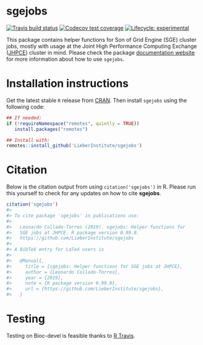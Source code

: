
<!-- README.md is generated from README.Rmd. Please edit that file -->

# sgejobs

<!-- badges: start -->

[![Travis build
status](https://travis-ci.org/LieberInstitute/sgejobs.svg?branch=master)](https://travis-ci.org/LieberInstitute/sgejobs)
[![Codecov test
coverage](https://codecov.io/gh/LieberInstitute/sgejobs/branch/master/graph/badge.svg)](https://codecov.io/gh/LieberInstitute/sgejobs?branch=master)
[![Lifecycle:
experimental](https://img.shields.io/badge/lifecycle-experimental-orange.svg)](https://www.tidyverse.org/lifecycle/#experimental)
<!-- badges: end -->

This package contains helper functions for Son of Grid Engine (SGE) cluster
jobs, mostly with usage at the Joint High Performance Computing Exchange
([JHPCE](https://jhpce.jhu.edu/)) cluster in mind. Please check the
package [documentation
website](http://LieberInstitute.github.io/sgejobs) for more information
about how to use `sgejobs`.

# Installation instructions

Get the latest stable `R` release from
[CRAN](http://cran.r-project.org/). Then install `sgejobs` using the
following code:

``` r
## If needed:
if (!requireNamespace("remotes", quietly = TRUE))
   install.packages("remotes")

## Install with:
remotes::install_github('LieberInstitute/sgejobs')
```

# Citation

Below is the citation output from using `citation('sgejobs')` in R.
Please run this yourself to check for any updates on how to cite
**sgejobs**.

``` r
citation('sgejobs')
#> 
#> To cite package 'sgejobs' in publications use:
#> 
#>   Leonardo Collado-Torres (2019). sgejobs: Helper functions for
#>   SGE jobs at JHPCE. R package version 0.99.0.
#>   https://github.com/LieberInstitute/sgejobs
#> 
#> A BibTeX entry for LaTeX users is
#> 
#>   @Manual{,
#>     title = {sgejobs: Helper functions for SGE jobs at JHPCE},
#>     author = {Leonardo Collado-Torres},
#>     year = {2019},
#>     note = {R package version 0.99.0},
#>     url = {https://github.com/LieberInstitute/sgejobs},
#>   }
```

# Testing

Testing on Bioc-devel is feasible thanks to [R
Travis](http://docs.travis-ci.com/user/languages/r/).
